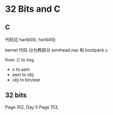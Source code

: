 # 32 Bits and C

## C
代码见 harib00i, harib00j

kernel 代码 分为两部分 asmhead.nas 和 bootpack.c


from .C to img
- c to asm
- asm to obj
- obj to bin/exe





## 32 bits
Page 102, Day 5
Page 153,

